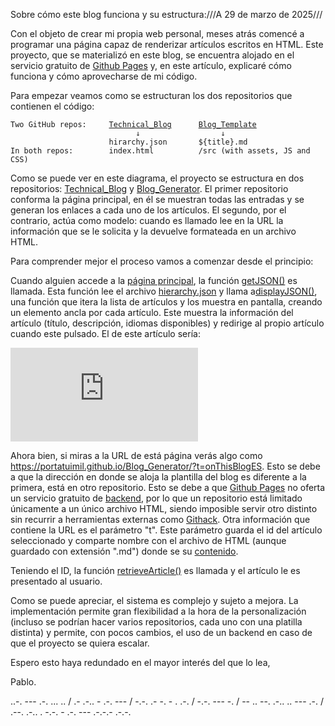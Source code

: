 Sobre cómo este blog funciona y su estructura:///A 29 de marzo de 2025///<p>Con el objeto de crear mi propia web personal, meses atrás comencé a programar una página capaz de renderizar artículos escritos en HTML. Este proyecto, que se materializó en este blog, se encuentra alojado en el servicio gratuito de <u>Github Pages</u> y, en este artículo, explicaré cómo funciona y cómo aprovecharse de mi código.</p>
<p>Para empezar veamos como se estructuran los dos repositorios que contienen el código:</p>
<pre><code>Two GitHub repos:     <span style='text-decoration:underline;'>Technical_Blog</span>      <span style='text-decoration:underline;'>Blog_Template</span>     
                            ↓                  ↓
                      hirarchy.json       ${title}.md
In both repos:        index.html          /src (with assets, JS and CSS)              
</code></pre>

<p>Como se puede ver en este diagrama, el proyecto se estructura en dos repositorios: <a href='https://github.com/portaTuimil/Technical_Blog'>Technical_Blog</a> y <a href='https://github.com/portaTuimil/Blog_Generator'>Blog_Generator</a>. El primer repositorio conforma la página principal, en él se muestran todas las entradas y se generan los enlaces a cada uno de los artículos. El segundo, por el contrario, actúa como modelo: cuando es llamado lee en la URL la información que se le solicita y la devuelve formateada en un archivo HTML.</p>

<p>Para comprender mejor el proceso vamos a comenzar desde el principio:</p>
<p>Cuando alguien accede a la <a href='https://portatuimil.github.io/Technical_Blog/'>página principal</a>, la función <a href='https://github.com/portaTuimil/Technical_Blog/blob/master/src/index.js#:~:text=//getJSON()'>getJSON()</a> es llamada. Esta función lee el archivo <a href='https://github.com/portaTuimil/Technical_Blog/blob/master/src/data/hierarchy.json'>hierarchy.json</a> y llama a<a href='https://github.com/portaTuimil/Technical_Blog/blob/master/src/index.js#:~:text=//displayJSON()'>displayJSON()</a>, una función que itera la lista de artículos y los muestra en pantalla, creando un elemento ancla por cada artículo. Este muestra la información del artículo (título, descripción, idiomas disponibles) y redirige al propio artículo cuando este pulsado. El de este artículo sería: </p>
<iframe id='iframe' src='https://portatuimil.github.io/Technical_Blog/?l=es' onload='function checkIframeLoaded(context){let iframe = document.getElementById(`iframe`); if (!(typeof context.getElementsByClassName(`onThisBlog`)[0] === "undefined")) {let anchor = context.getElementsByClassName(`onThisBlog`)[0]; context.documentElement.scrollTop = anchor.offsetTop - 10;iframe.style.height = `${anchor.offsetHeight + 20}px`;iframe.style.height = `${anchor.offsetHeight + 20}px`; context.addEventListener(`click`, (e)=>{e.preventDefault()}); return;} else{window.setTimeout(function() {checkIframeLoaded(context);}, 100)}};checkIframeLoaded(this.contentWindow.document)' frameborder='0' scrolling="no"></iframe>
<p>Ahora bien, si miras a la URL de está página verás algo como <u>https://portatuimil.github.io/Blog_Generator/?t=onThisBlogES</u>. Esto se debe a que la dirección en donde se aloja la plantilla del blog es diferente a la primera, está en otro repositorio. Esto se debe a que <u>Github Pages</u> no oferta un servicio gratuito de <u>backend</u>, por lo que un repositorio está limitado únicamente a un único archivo HTML, siendo imposible servir otro distinto sin recurrir a herramientas externas como <a href='https://raw.githack.com/faq'>Githack</a>. Otra información que contiene la URL es el parámetro "t". Este parámetro guarda el id del artículo seleccionado y comparte nombre con el archivo de HTML (aunque guardado con extensión ".md") donde se su <a href="https://github.com/portaTuimil/Blog_Generator/tree/master/src/articles"> contenido</a>.</p>
<p>Teniendo el ID, la función <a href='https://github.com/portaTuimil/Blog_Generator/blob/master/src/index.js#:~:text=retrieveArticle(title)'>retrieveArticle()</a> es llamada y el artículo le es presentado al usuario.</p>
<p>Como se puede apreciar, el sistema es complejo y sujeto a mejora. La implementación permite gran flexibilidad a la hora de la personalización (incluso se podrían hacer varios repositorios, cada uno con una platilla distinta) y permite, con pocos cambios, el uso de un  backend en caso de que el proyecto se quiera escalar. </p>
<p>Espero esto haya redundado en el mayor interés del que lo lea,</p>
<p>Pablo.</p>
<p>..-. --- .-. ... .. / .- .-.. - .-. --- / -.-. .- -. - . .-. / -.-. --- -. / -- .. --. .-.. .. --- .-. / .--. .-.. . -.-. - .-. --- .-.-.- .-.-.</p>